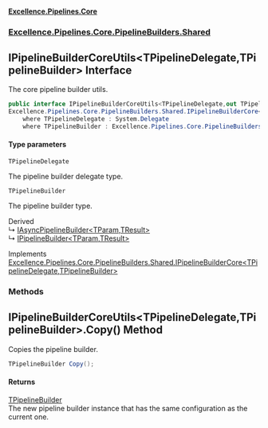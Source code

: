#### [Excellence.Pipelines.Core](Excellence.Pipelines.md 'Excellence.Pipelines')
### [Excellence.Pipelines.Core.PipelineBuilders.Shared](Excellence.Pipelines.md#Excellence.Pipelines.Core.PipelineBuilders.Shared 'Excellence.Pipelines.Core.PipelineBuilders.Shared')

## IPipelineBuilderCoreUtils<TPipelineDelegate,TPipelineBuilder> Interface

The core pipeline builder utils.

```csharp
public interface IPipelineBuilderCoreUtils<TPipelineDelegate,out TPipelineBuilder> :
Excellence.Pipelines.Core.PipelineBuilders.Shared.IPipelineBuilderCore<TPipelineDelegate, TPipelineBuilder>
    where TPipelineDelegate : System.Delegate
    where TPipelineBuilder : Excellence.Pipelines.Core.PipelineBuilders.Shared.IPipelineBuilderCoreUtils<TPipelineDelegate, TPipelineBuilder>
```
#### Type parameters

<a name='Excellence.Pipelines.Core.PipelineBuilders.Shared.IPipelineBuilderCoreUtils_TPipelineDelegate,TPipelineBuilder_.TPipelineDelegate'></a>

`TPipelineDelegate`

The pipeline builder delegate type.

<a name='Excellence.Pipelines.Core.PipelineBuilders.Shared.IPipelineBuilderCoreUtils_TPipelineDelegate,TPipelineBuilder_.TPipelineBuilder'></a>

`TPipelineBuilder`

The pipeline builder type.

Derived  
&#8627; [IAsyncPipelineBuilder&lt;TParam,TResult&gt;](IAsyncPipelineBuilder_TParam,TResult_.md 'Excellence.Pipelines.Core.PipelineBuilders.IAsyncPipelineBuilder<TParam,TResult>')  
&#8627; [IPipelineBuilder&lt;TParam,TResult&gt;](IPipelineBuilder_TParam,TResult_.md 'Excellence.Pipelines.Core.PipelineBuilders.IPipelineBuilder<TParam,TResult>')

Implements [Excellence.Pipelines.Core.PipelineBuilders.Shared.IPipelineBuilderCore&lt;](IPipelineBuilderCore_TPipelineDelegate,TPipelineBuilder_.md 'Excellence.Pipelines.Core.PipelineBuilders.Shared.IPipelineBuilderCore<TPipelineDelegate,TPipelineBuilder>')[TPipelineDelegate](IPipelineBuilderCoreUtils_TPipelineDelegate,TPipelineBuilder_.md#Excellence.Pipelines.Core.PipelineBuilders.Shared.IPipelineBuilderCoreUtils_TPipelineDelegate,TPipelineBuilder_.TPipelineDelegate 'Excellence.Pipelines.Core.PipelineBuilders.Shared.IPipelineBuilderCoreUtils<TPipelineDelegate,TPipelineBuilder>.TPipelineDelegate')[,](IPipelineBuilderCore_TPipelineDelegate,TPipelineBuilder_.md 'Excellence.Pipelines.Core.PipelineBuilders.Shared.IPipelineBuilderCore<TPipelineDelegate,TPipelineBuilder>')[TPipelineBuilder](IPipelineBuilderCoreUtils_TPipelineDelegate,TPipelineBuilder_.md#Excellence.Pipelines.Core.PipelineBuilders.Shared.IPipelineBuilderCoreUtils_TPipelineDelegate,TPipelineBuilder_.TPipelineBuilder 'Excellence.Pipelines.Core.PipelineBuilders.Shared.IPipelineBuilderCoreUtils<TPipelineDelegate,TPipelineBuilder>.TPipelineBuilder')[&gt;](IPipelineBuilderCore_TPipelineDelegate,TPipelineBuilder_.md 'Excellence.Pipelines.Core.PipelineBuilders.Shared.IPipelineBuilderCore<TPipelineDelegate,TPipelineBuilder>')
### Methods

<a name='Excellence.Pipelines.Core.PipelineBuilders.Shared.IPipelineBuilderCoreUtils_TPipelineDelegate,TPipelineBuilder_.Copy()'></a>

## IPipelineBuilderCoreUtils<TPipelineDelegate,TPipelineBuilder>.Copy() Method

Copies the pipeline builder.

```csharp
TPipelineBuilder Copy();
```

#### Returns
[TPipelineBuilder](IPipelineBuilderCoreUtils_TPipelineDelegate,TPipelineBuilder_.md#Excellence.Pipelines.Core.PipelineBuilders.Shared.IPipelineBuilderCoreUtils_TPipelineDelegate,TPipelineBuilder_.TPipelineBuilder 'Excellence.Pipelines.Core.PipelineBuilders.Shared.IPipelineBuilderCoreUtils<TPipelineDelegate,TPipelineBuilder>.TPipelineBuilder')  
The new pipeline builder instance that has the same configuration as the current one.